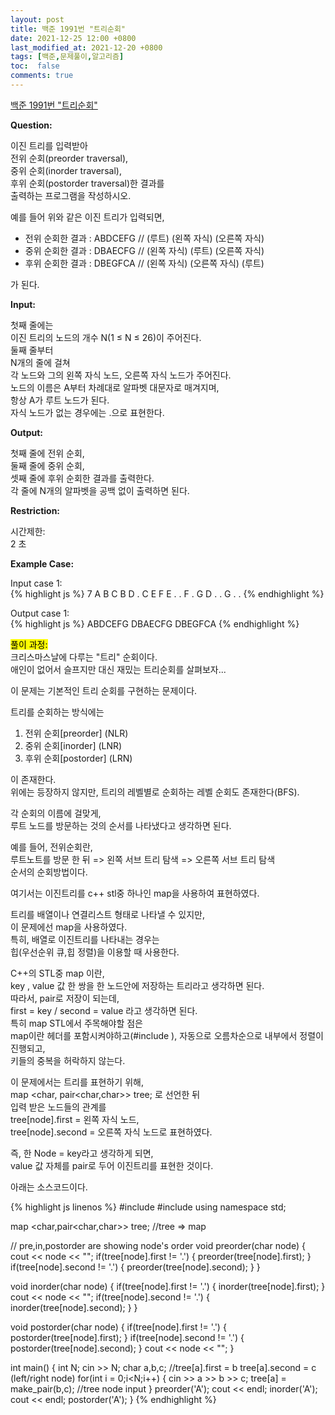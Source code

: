 ```yaml
---
layout: post
title: 백준 1991번 "트리순회"
date: 2021-12-25 12:00 +0800
last_modified_at: 2021-12-20 +0800
tags: [백준,문제풀이,알고리즘]
toc:  false
comments: true
---
```


[백준 1991번 "트리순회"](https://www.acmicpc.net/problem/1991)<br>

<strong>Question:</strong>  

이진 트리를 입력받아 <br>
전위 순회(preorder traversal), <br>
중위 순회(inorder traversal), <br>
후위 순회(postorder traversal)한 결과를 <br>
출력하는 프로그램을 작성하시오. <br>

예를 들어 위와 같은 이진 트리가 입력되면, <br>
<ul>
<li> 
전위 순회한 결과 : ABDCEFG // (루트) (왼쪽 자식) (오른쪽 자식) 
</li>
<li> 
중위 순회한 결과 : DBAECFG // (왼쪽 자식) (루트) (오른쪽 자식) 
</li>
<li> 
후위 순회한 결과 : DBEGFCA // (왼쪽 자식) (오른쪽 자식) (루트) 
</li>
</ul>
가 된다. <br>

<strong>Input:</strong>  

첫째 줄에는 <br>
이진 트리의 노드의 개수 N(1 ≤ N ≤ 26)이 주어진다. <br>
둘째 줄부터 <br>
N개의 줄에 걸쳐 <br>
각 노드와 그의 왼쪽 자식 노드, 오른쪽 자식 노드가 주어진다. <br>
노드의 이름은 A부터 차례대로 알파벳 대문자로 매겨지며, <br>
항상 A가 루트 노드가 된다. <br>
자식 노드가 없는 경우에는 .으로 표현한다.<br>

<strong>Output:</strong>  


첫째 줄에 전위 순회, <br>
둘째 줄에 중위 순회, <br>
셋째 줄에 후위 순회한 결과를 출력한다. <br>
각 줄에 N개의 알파벳을 공백 없이 출력하면 된다.<br>


<strong>Restriction:</strong>  


시간제한:<br>
2 초


<strong>Example Case:</strong>   

Input case 1: <br>
{% highlight js %}
7
A B C
B D .
C E F
E . .
F . G
D . .
G . .
{% endhighlight %}

Output case 1: <br>
{% highlight js %}
ABDCEFG
DBAECFG
DBEGFCA
{% endhighlight %}  

<mark>풀이 과정:</mark>  
크리스마스날에 다루는 "트리" 순회이다.  <br>
애인이 없어서 슬프지만 대신 재밌는 트리순회를 살펴보자... <br>

이 문제는 기본적인 트리 순회를 구현하는 문제이다. <br>

트리를 순회하는 방식에는 <br>
<ol>
<li>전위 순회[preorder] (NLR)
<li>중위 순회[inorder] (LNR)
<li>후위 순회[postorder] (LRN)
</ol>
이 존재한다. <br>
위에는 등장하지 않지만, 트리의 레벨별로 순회하는 레벨 순회도 존재한다(BFS). <br>

각 순회의 이름에 걸맞게,  <br>
루트 노드를 방문하는 것의 순서를 나타냈다고 생각하면 된다. <br>

예를 들어, 전위순회란, <br>
루트노트를 방문 한 뒤 => 왼쪽 서브 트리 탐색 => 오른쪽 서브 트리 탐색  <br>
순서의 순회방법이다. <br>

여기서는 이진트리를 c++ stl중 하나인 map을 사용하여 표현하였다. <br>

트리를 배열이나 연결리스트 형태로 나타낼 수 있지만,   <br>
이 문제에선 map을 사용하였다.<br>
특히, 배열로 이진트리를 나타내는 경우는<br>
힙(우선순위 큐,힙 정렬)을 이용할 때 사용한다.<br>

C++의 STL중 map 이란,  <br>
key , value 값 한 쌍을 한 노드안에 저장하는 트리라고 생각하면 된다. <br>
따라서, pair로 저장이 되는데, <br>
first = key / second = value 라고 생각하면 된다.  <br>
특히 map STL에서 주목해야할 점은 <br>
map이란 헤더를 포함시켜야하고(#include <map>),
자동으로 오름차순으로 내부에서 정렬이 진행되고, <br>
키들의 중복을 허락하지 않는다.<br>


이 문제에서는 트리를 표현하기 위해,  <br>
map <char, pair<char,char>> tree; 로 선언한 뒤 <br>
입력 받은 노드들의 관계를 <br>
tree[node].first = 왼쪽 자식 노드,  <br>
tree[node].second = 오른쪽 자식 노드로 표현하였다.<br>
 
즉, 한 Node = key라고 생각하게 되면,  <br>
value 값 자체를 pair로 두어 이진트리를 표현한 것이다.<br>

아래는 소스코드이다. <br>

{% highlight js linenos %}
#include <iostream>
#include <map>
using namespace std;

map <char,pair<char,char>> tree; //tree => map 

// pre,in,postorder are showing node's order
void preorder(char node) {
    cout << node << "";
    if(tree[node].first != '.') {
        preorder(tree[node].first);
    }
    if(tree[node].second != '.') {
        preorder(tree[node].second);
    }
}

void inorder(char node) {
    if(tree[node].first != '.') {
        inorder(tree[node].first);
    }
    cout << node << "";
    if(tree[node].second != '.') {
        inorder(tree[node].second);
    }
}

void postorder(char node) {
    if(tree[node].first != '.') {
        postorder(tree[node].first);
    }
    if(tree[node].second != '.') {
        postorder(tree[node].second);
    }
    cout << node << "";
}


int main() {
    int N;
    cin >> N;
    char a,b,c; //tree[a].first = b tree[a].second = c (left/right node)
    for(int i = 0;i<N;i++) {
        cin >> a >> b >> c;
        tree[a] = make_pair(b,c); //tree node input
    }
    preorder('A');
    cout << endl;
    inorder('A');
    cout << endl;
    postorder('A');
}
{% endhighlight %}
